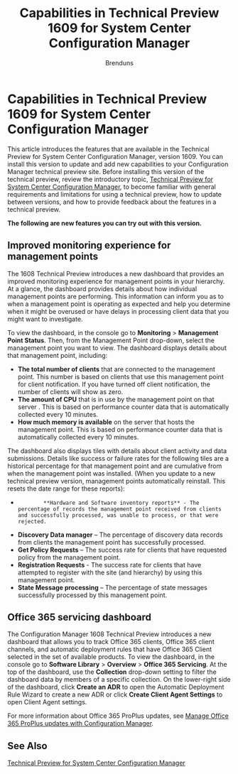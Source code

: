 ﻿---
title: "Capabilities in Technical Preview 1609 for System Center Configuration Manager"
ms.custom: na
ms.date: 08/25/2016
ms.reviewer: na
ms.suite: na
ms.tgt_pltfrm: na
ms.topic: article
ms.assetid: e2a59116-b2e5-4dd2-90eb-0b8a5eb50b56
caps.latest.revision: 2
author: Brenduns
---
# Capabilities in Technical Preview 1609 for System Center Configuration Manager


This article introduces the features that are available in the Technical Preview for System Center Configuration Manager, version 1609. You can install this version to update and add new capabilities to your Configuration Manager technical preview site.      Before installing this version of the technical preview, review the introductory topic, [Technical Preview for System Center Configuration Manager](../../core/get-started/technical-preview.md), to become familiar with general requirements and limitations for using a technical preview, how to update between versions, and how to provide feedback about the features in a technical preview.    



**The following are new features you can try out with this version.**  
 

## Improved monitoring experience for management points 
The 1608 Technical Preview introduces a new dashboard that provides an improved monitoring experience for management points in your hierarchy. At a glance, the dashboard provides details about how individual management points are performing. This information can inform you as to when a management point is operating as expected and help you determine when it might be overused or have delays in processing client data that you might want to investigate. 

To view the dashboard, in the console go to **Monitoring** > **Management Point Status**.  Then, from the Management Point drop-down, select the management point you want to view.  The dashboard displays details about that management point, including:  
 - **The total number of clients** that are connected to the management point. This number is based on clients that use this management point for client notification. If you have turned off client notification, the number of clients will show as zero. 
 - **The amount of CPU** that is in use by the management point on that server . This is based on performance counter data that is automatically collected every 10 minutes.
- **How much memory is available** on the server that hosts the management point. This is based on performance counter data that is automatically collected every 10 minutes.
                
The dashboard also displays tiles with details about client activity and data submissions. Details like success or failure rates for the following tiles are a historical percentage for that management point and are cumulative from when the management point was installed. (When you update to a new technical preview version, management points automatically reinstall. This resets the date range for these reports):  
 -             **Hardware and Software inventory reports** - The percentage of records the management point received from clients and successfully processed, was unable to process, or that were rejected.
-  **Discovery Data manager** – The percentage of discovery data records from clients the management point has successfully processed. 
 - **Get Policy Requests** – The success rate for clients that have requested policy from the management point.
- **Registration Requests** - The success rate for clients that have attempted to register with the site (and hierarchy) by using this management point. 
 - **State Message processing** – The percentage of state messages successfully processed by this management point.


## Office 365 servicing dashboard
The Configuration Manager 1608 Technical Preview introduces a new dashboard that allows you to track Office 365 clients, Office 365 client channels, and automatic deployment rules that have Office 365 Client selected in the set of available products. To view the dashboard, in the console go to **Software Library** > **Overview** > **Office 365 Servicing**. At the top of the dashboard, use the **Collection** drop-down setting to filter the dashboard data by members of a specific collection. On the lower-right side of the dashboard, click **Create an ADR** to open the Automatic Deployment Rule Wizard to create a new ADR or  click **Create Client Agent Settings** to open Client Agent settings. 

For more information about Office 365 ProPlus updates, see [Manage Office 365 ProPlus updates with Configuration Manager](../../sum/deploy-use/manage-office-365-proplus-updates.md).






## See Also
[Technical Preview for System Center Configuration Manager](../../core/get-started/technical-preview.md)

